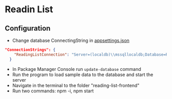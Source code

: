 # Readin List
## Configuration
* Change database ConnectingString in [appsettings.json](ReadingList.API/appsettings.json)
````json
"ConnectionStrings": {
    "ReadingListConnection": "Server=(localdb)\\mssqllocaldb;Database=ReadingListDb;Trusted_Connection=True;MultipleActiveResultSets=true"
  }
````
* In Package Manager Console run `update-database` command
* Run the program to load sample data to the database and start the server
* Navigate in the terminal to the folder "reading-list-frontend"
* Run two commands: npm -i, npm start
